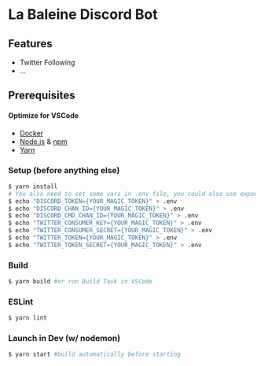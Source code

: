# La Baleine Discord Bot

## Features
- Twitter Following
- ...

## Prerequisites
#### Optimize for VSCode
- [Docker](https://www.docker.com/)
- [Node.js](https://nodejs.org) & [npm](https://www.npmjs.com/)
- [Yarn](https://yarnpkg.com)

### Setup (before anything else)
```bash
$ yarn install
# You also need to set some vars in .env file, you could also use export
$ echo "DISCORD_TOKEN={YOUR_MAGIC_TOKEN}" > .env
$ echo "DISCORD_CHAN_ID={YOUR_MAGIC_TOKEN}" > .env
$ echo "DISCORD_CMD_CHAN_ID={YOUR_MAGIC_TOKEN}" > .env
$ echo "TWITTER_CONSUMER_KEY={YOUR_MAGIC_TOKEN}" > .env
$ echo "TWITTER_CONSUMER_SECRET={YOUR_MAGIC_TOKEN}" > .env
$ echo "TWITTER_TOKEN={YOUR_MAGIC_TOKEN}" > .env
$ echo "TWITTER_TOKEN_SECRET={YOUR_MAGIC_TOKEN}" > .env
```

### Build
```bash
$ yarn build #or run Build Task in VSCode
```

### ESLint
```bash
$ yarn lint
```

### Launch in Dev (w/ nodemon)
```bash
$ yarn start #build automatically before starting
```

<!--### Test
```bash
$ yarn test #or run Test Task in VSCode
```-->